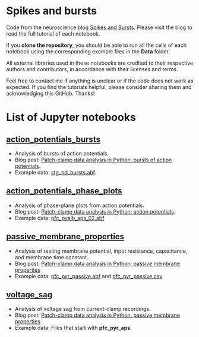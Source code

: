 # Spikes and bursts

Code from the neuroscience blog [Spikes and Bursts](https://spikesandbursts.wordpress.com/). Please visit the blog to read the full tutorial of each notebook. 

If you **clone the repository**, you should be able to run all the cells of each notebook using the corresponding example files in the **Data** folder. 

All external libraries used in these notebooks are credited to their respective authors and contributors, in accordance with their licenses and terms. 

Feel free to contact me if anything is unclear or if the code does not work as expected. If you find the tutorials helpful, please consider sharing them and acknowledging this GitHub. Thanks!


# List of Jupyter notebooks

## [action_potentials_bursts](Notebooks/action_potentials_bursts.ipynb)
* Analysis of bursts of action potentials.
* Blog post: [Patch-clamp data analysis in Python: bursts of action potentials](https://spikesandbursts.wordpress.com/2023/08/24/patch-clamp-data-analysis-in-python-bursts/).
* Example data: [stg_pd_bursts.abf](Data/stg_pd_bursts.abf).

## [action_potentials_phase_plots](Notebooks/action_potentials_phase_plots.ipynb)
* Analysis of phase-plane plots from action potentials. 
* Blog post: [Patch-clamp data analysis in Python: action potentials](https://spikesandbursts.wordpress.com/2022/05/03/patch-clamp-analysis-python-action-potentials/).
* Example data: [pfc_pvalb_aps_02.abf](Data/pfc_pvalb_aps_02.abf)

## [passive_membrane_properties](Notebooks/passive_membrane_properties.ipynb)
* Analysis of resting membrane potential, input resistance, capacitance, and membrane time constant. 
* Blog post: [Patch-clamp data analysis in Python: passive membrane properties](https://spikesandbursts.wordpress.com/2022/05/13/patch-clamp-data-analysis-python-passive-membrane-properties/])
* Example data: [pfc_pyr_passive.abf](Data/passive_pyr_passive.abf) and [pfc_pyr_passive.csv](Data/pfc_pyr_passive.csv)

## [voltage_sag](Notebooks/voltage_sag.ipynb)
* Analysis of voltage sag from current-clamp recordings.
* Blog post: [Patch-clamp data analysis in Python: passive membrane properties](https://spikesandbursts.wordpress.com/2022/05/13/patch-clamp-data-analysis-python-passive-membrane-properties/])
* Example data: Files that start with **pfc_pyr_aps**. 
